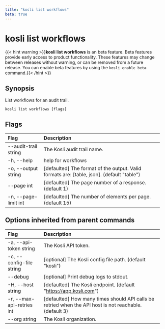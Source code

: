 ```yaml
---
title: "kosli list workflows"
beta: true
---
```


# kosli list workflows

{{< hint warning >}}**kosli list workflows** is an beta feature. 
Beta features provide early access to product functionality. These features may change between releases without warning, or can be removed from a future release.
You can enable beta features by using the `kosli enable beta` command.{{< /hint >}}
## Synopsis

List workflows for an audit trail.

```shell
kosli list workflows [flags]
```

## Flags
| Flag | Description |
| :--- | :--- |
|        --audit-trail string  |  The Kosli audit trail name.  |
|    -h, --help  |  help for workflows  |
|    -o, --output string  |  [defaulted] The format of the output. Valid formats are: [table, json]. (default "table")  |
|        --page int  |  [defaulted] The page number of a response. (default 1)  |
|    -n, --page-limit int  |  [defaulted] The number of elements per page. (default 15)  |


## Options inherited from parent commands
| Flag | Description |
| :--- | :--- |
|    -a, --api-token string  |  The Kosli API token.  |
|    -c, --config-file string  |  [optional] The Kosli config file path. (default "kosli")  |
|        --debug  |  [optional] Print debug logs to stdout.  |
|    -H, --host string  |  [defaulted] The Kosli endpoint. (default "https://app.kosli.com")  |
|    -r, --max-api-retries int  |  [defaulted] How many times should API calls be retried when the API host is not reachable. (default 3)  |
|        --org string  |  The Kosli organization.  |


